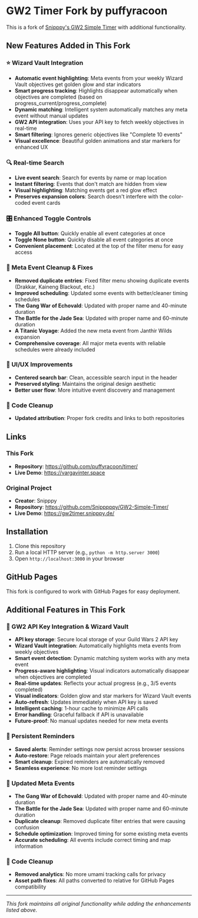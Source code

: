 # GW2 Timer Fork by puffyracoon

This is a fork of [Snipppy's GW2 Simple Timer](https://github.com/Snipppppy/GW2-Simple-Timer/) with additional functionality.

## New Features Added in This Fork

### ⭐ Wizard Vault Integration
- **Automatic event highlighting**: Meta events from your weekly Wizard Vault objectives get golden glow and star indicators
- **Smart progress tracking**: Highlights disappear automatically when objectives are completed (based on progress_current/progress_complete)
- **Dynamic matching**: Intelligent system automatically matches any meta event without manual updates
- **GW2 API integration**: Uses your API key to fetch weekly objectives in real-time
- **Smart filtering**: Ignores generic objectives like "Complete 10 events"
- **Visual excellence**: Beautiful golden animations and star markers for enhanced UX

### 🔍 Real-time Search
- **Live event search**: Search for events by name or map location
- **Instant filtering**: Events that don't match are hidden from view
- **Visual highlighting**: Matching events get a red glow effect
- **Preserves expansion colors**: Search doesn't interfere with the color-coded event cards

### 🎛️ Enhanced Toggle Controls
- **Toggle All button**: Quickly enable all event categories at once
- **Toggle None button**: Quickly disable all event categories at once
- **Convenient placement**: Located at the top of the filter menu for easy access

### 🧹 Meta Event Cleanup & Fixes
- **Removed duplicate entries**: Fixed filter menu showing duplicate events (Drakkar, Kaineng Blackout, etc.)
- **Improved scheduling**: Updated some events with better/cleaner timing schedules  
- **The Gang War of Echovald**: Updated with proper name and 40-minute duration
- **The Battle for the Jade Sea**: Updated with proper name and 60-minute duration
- **A Titanic Voyage**: Added the new meta event from Janthir Wilds expansion
- **Comprehensive coverage**: All major meta events with reliable schedules were already included

### 🎨 UI/UX Improvements
- **Centered search bar**: Clean, accessible search input in the header
- **Preserved styling**: Maintains the original design aesthetic
- **Better user flow**: More intuitive event discovery and management

### 🧹 Code Cleanup
- **Updated attribution**: Proper fork credits and links to both repositories

## Links

### This Fork
- **Repository**: https://github.com/puffyracoon/timer/
- **Live Demo**: https://vargavinter.space

### Original Project
- **Creator**: Snipppy
- **Repository**: https://github.com/Snipppppy/GW2-Simple-Timer/
- **Live Demo**: https://gw2timer.snipppy.de/

## Installation
1. Clone this repository
2. Run a local HTTP server (e.g., `python -m http.server 3000`)
3. Open `http://localhost:3000` in your browser

## GitHub Pages
This fork is configured to work with GitHub Pages for easy deployment.

## Additional Features in This Fork

### 🔑 GW2 API Key Integration & Wizard Vault
- **API key storage**: Secure local storage of your Guild Wars 2 API key
- **Wizard Vault integration**: Automatically highlights meta events from weekly objectives
- **Smart event detection**: Dynamic matching system works with any meta event
- **Progress-aware highlighting**: Visual indicators automatically disappear when objectives are completed
- **Real-time updates**: Reflects your actual progress (e.g., 3/5 events completed)
- **Visual indicators**: Golden glow and star markers for Wizard Vault events
- **Auto-refresh**: Updates immediately when API key is saved
- **Intelligent caching**: 1-hour cache to minimize API calls
- **Error handling**: Graceful fallback if API is unavailable
- **Future-proof**: No manual updates needed for new meta events

### 🔔 Persistent Reminders
- **Saved alerts**: Reminder settings now persist across browser sessions
- **Auto-restore**: Page reloads maintain your alert preferences
- **Smart cleanup**: Expired reminders are automatically removed
- **Seamless experience**: No more lost reminder settings

### 🌊 Updated Meta Events
- **The Gang War of Echovald**: Updated with proper name and 40-minute duration
- **The Battle for the Jade Sea**: Updated with proper name and 60-minute duration
- **Duplicate cleanup**: Removed duplicate filter entries that were causing confusion
- **Schedule optimization**: Improved timing for some existing meta events
- **Accurate scheduling**: All events include correct timing and map information

### 🧹 Code Cleanup
- **Removed analytics**: No more umami tracking calls for privacy
- **Asset path fixes**: All paths converted to relative for GitHub Pages compatibility

---

*This fork maintains all original functionality while adding the enhancements listed above.*